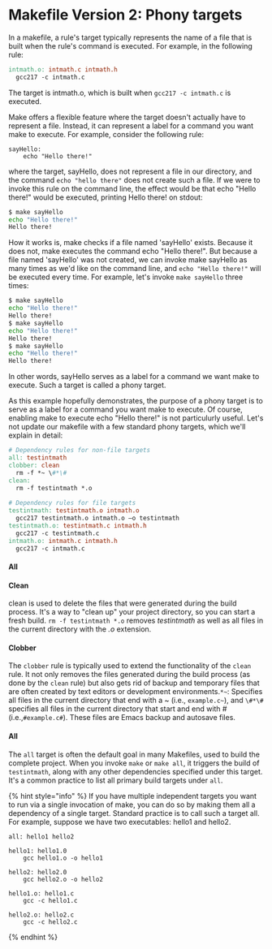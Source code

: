 # Makefile Version 2: Phony targets

In a makefile, a rule's target typically represents the name of a file that is built when the rule's command is executed. For example, in the following rule:

```makefile
intmath.o: intmath.c intmath.h
  gcc217 -c intmath.c
```

The target is intmath.o, which is built when `gcc217 -c intmath.c` is executed.&#x20;

Make offers a flexible feature where the target doesn't actually have to represent a file. Instead, it can represent a label for a command you want make to execute. For example, consider the following rule:

```
sayHello:
    echo "Hello there!" 
```

where the target, sayHello, does not represent a file in our directory, and the command `echo "hello there"` does not create such a file. If we were to invoke this rule on the command line, the effect would be that echo "Hello there!" would be executed, printing Hello there! on stdout:&#x20;

```bash
$ make sayHello
echo "Hello there!"
Hello there!
```



How it works is, make checks if a file named 'sayHello' exists. Because it does not, make executes the command echo "Hello there!". But because a file named 'sayHello' was not created, we can invoke make sayHello as many times as we'd like on the command line, and `echo "Hello there!"` will be executed every time. For example, let's invoke `make sayHello` three times:

```bash
$ make sayHello
echo "Hello there!"
Hello there!
$ make sayHello
echo "Hello there!"
Hello there!
$ make sayHello
echo "Hello there!"
Hello there!
```



In other words, sayHello serves as a label for a command we want make to execute. Such a target is called a phony target.&#x20;

As this example hopefully demonstrates, the purpose of a phony target is to serve as a label for a command you want make to execute. Of course, enabling make to execute echo "Hello there!" is not particulurly useful. Let's not update our makefile with a few standard phony targets, which we'll explain in detail:&#x20;

```makefile
# Dependency rules for non-file targets
all: testintmath
clobber: clean
  rm -f *~ \#*\#
clean:
  rm -f testintmath *.o
  
# Dependency rules for file targets
testintmath: testintmath.o intmath.o
  gcc217 testintmath.o intmath.o –o testintmath
testintmath.o: testintmath.c intmath.h
  gcc217 -c testintmath.c
intmath.o: intmath.c intmath.h
  gcc217 -c intmath.c
```

#### All

#### Clean

clean is used to delete the files that were generated during the build process. It's a way to "clean up" your project directory, so you can start a fresh build. `rm -f testintmath *.o` removes _testintmath_ as well as all files in the current directory with the _.o_ extension.

#### Clobber

The `clobber` rule is typically used to extend the functionality of the `clean` rule. It not only removes the files generated during the build process (as done by the `clean` rule) but also gets rid of backup and temporary files that are often created by text editors or development environments.`*~`:  Specifies all files in the current directory that end with a \~ (i.e., `example.c~`), and `\#*\#` specifies all files in the current directory that start and end with # (i.e.,`#example.c#`). These files are Emacs backup and autosave files.

#### All

The `all` target is often the default goal in many Makefiles, used to build the complete project. When you invoke `make` or `make all`, it triggers the build of `testintmath`, along with any other dependencies specified under this target. It's a common practice to list all primary build targets under `all`.

{% hint style="info" %}
If you have multiple independent targets you want to run via a single invocation of make, you can do so by making them all a dependency of a single target. Standard practice is to call such a target all. For example, suppose we have two executables: hello1 and hello2.&#x20;

```
all: hello1 hello2

hello1: hello1.0
	gcc hello1.o -o hello1
	
hello2: hello2.0
	gcc hello2.o -o hello2

hello1.o: hello1.c
	gcc -c hello1.c

hello2.o: hello2.c
	gcc -c hello2.c
```
{% endhint %}
